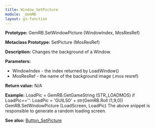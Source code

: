 ```yaml
---
title: Window_SetPicture
module: _GemRB
layout: gs-function
---
```


**Prototype:** GemRB.SetWindowPicture (WindowIndex, MosResRef)

**Metaclass Prototype:** SetPicture (MosResRef)

**Description:** Changes the background of a Window.

**Parameters:**
  * WindowIndex - the index returned by LoadWindow()
  * MosResRef   - the name of the background image (.mos resref)

**Return value:** N/A

**Example:**
    LoadPic = GemRB.GetGameString (STR_LOADMOS)
    if LoadPic=='':
        LoadPic = 'GUILS0' + str(GemRB.Roll (1,9,0))
    GemRB.SetWindowPicture (LoadScreen, LoadPic)
The above snippet is responsible to generate a random loading screen.

**See also:** [Button_SetPicture](Button_SetPicture.md)
